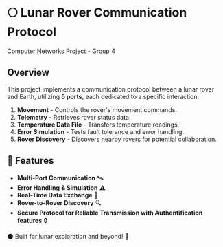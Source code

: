 # 🌕 Lunar Rover Communication Protocol
Computer Networks Project - Group 4

## Overview
This project implements a communication protocol between a lunar rover and Earth, utilizing **5 ports**, each dedicated to a specific interaction:

1. **Movement** - Controls the rover's movement commands.
2. **Telemetry** - Retrieves rover status data.
3. **Temperature Data File** - Transfers temperature readings.
4. **Error Simulation** - Tests fault tolerance and error handling.
5. **Rover Discovery** - Discovers nearby rovers for potential collaboration.

## 🚀 Features
- **Multi-Port Communication** 🛰️
- **Error Handling & Simulation** ⚠️
- **Real-Time Data Exchange** 📡
- **Rover-to-Rover Discovery** 🔍
- **Secure Protocol for Reliable Transmission with Authentification features** 🔒

🌑 Built for lunar exploration and beyond! 🚀
